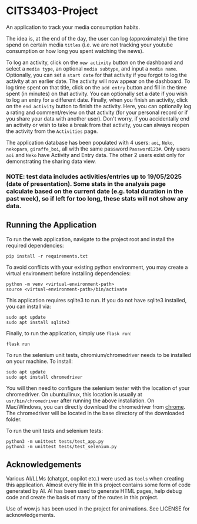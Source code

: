 # CITS3403-Project

An application to track your media consumption habits.

The idea is, at the end of the day, the user can log (approximately) the time spend on certain media `titles` (i.e. we are not tracking your youtube consumption or how long you spent watching the news).

To log an activity, click on the `new activity` button on the dashboard and select a `media type`, an optional `media subtype`, and input a `media name`. Optionally, you can set a `start date` for that activity if you forgot to log the activity at an earlier date. The activity will now appear on the dashboard. To log time spent on that title, click on the `add entry` button and fill in the time spent (in minutes) on that activity. You can optionally set a date if you wish to log an entry for a different date. Finally, when you finish an activity, click on the `end activity` button to finish the activity. Here, you can optionally log a rating and comment/review on that activity (for your personal record or if you share your data with another user). Don't worry, if you accidentally end an activity or wish to take a break from that activity, you can always reopen the activity from the `Activities` page. 

The application database has been populated with 4 users: `aoi`, `Neko`, `nekopara`, `giraffe_boi`, all with the same password `Password123#`. Only users `aoi` and `Neko` have Activity and Entry data. The other 2 users exist only for demonstrating the sharing data view.

### **NOTE: test data includes activities/entries up to 19/05/2025 (date of presentation). Some stats in the analysis page calculate based on the current date (e.g. total duration in the past week), so if left for too long, these stats will not show any data.**

## Running the Application

To run the web application, navigate to the project root and install the required dependencies:
```
pip install -r requirements.txt
```

To avoid conflicts with your existing python environment, you may create a virtual environment before installing dependencies:
```
python -m venv <virtual-environment-path>
source <virtual-environment-path>/bin/activate
```

This application requires sqlite3 to run. If you do not have sqlite3 installed, you can install via:
```
sudo apt update
sudo apt install sqlite3
```

Finally, to run the application, simply use `flask run`:
```
flask run
```

To run the selenium unit tests, chromium/chromedriver needs to be installed on your machine. To install:
```
sudo apt update
sudo apt install chromedriver
```
You will then need to configure the selenium tester with the location of your chromedriver. On ubuntu/linux, this location is usually at `usr/bin/chromedriver` after running the above installation. On Mac/Windows, you can directly download the chromedriver from [chrome](https://developer.chrome.com/docs/chromedriver/downloads). The chromedriver will be located in the base directory of the downloaded folder.

To run the unit tests and selenium tests:
```
python3 -m unittest tests/test_app.py
python3 -m unittest tests/test_selenium.py
```

## Acknowledgements

Various AI/LLMs (chatgpt, copilot etc.) were used as `tools` when creating this application. Almost every file in this project contains some form of code generated by AI. AI has been used to generate HTML pages, help debug code and create the basis of many of the routes in this project.

Use of wow.js has been used in the project for animations. See LICENSE for acknowledgements.

